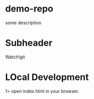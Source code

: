 # demo-repo

some description


# Subheader

Watch!git 

# LOcal Development

1> open index.html in your browser.

